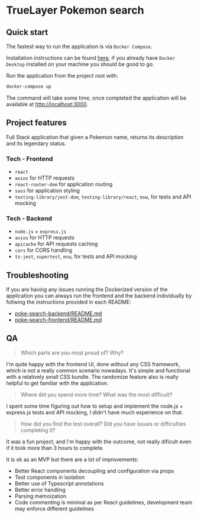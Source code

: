 # TrueLayer Pokemon search

## Quick start

The fastest way to run the application is via `Docker Compose`.

Installation instructions can be found [here](https://docs.docker.com/compose/install/), if you already have `Docker Desktop` installed on your machine you should be good to go.

Run the application from the project root with:

```sh
docker-compose up
```

The command will take some time, once completed the application will be available at [http://localhost:3000](http://localhost:3000).

## Project features

Full Stack application that given a Pokemon name, returns its description and its legendary status.


### Tech - Frontend

- `react`
- `axios` for HTTP requests
- `react-router-dom` for application routing
- `sass` for application styling
- `testing-library/jest-dom`, `testing-library/react`, `msw`, for tests and API mocking


### Tech - Backend

- `node.js` + `express.js`
- `axios` for HTTP requests
- `apicache` for API requests caching
- `cors` for CORS handling
- `ts-jest`, `supertest`, `msw`, for tests and API mocking

## Troubleshooting

If you are having any issues running the Dockerized version of the application you can always run the frontend and the backend individually by follwing the instructions provided in each README:

- [poke-search-backend/README.md](poke-search-backend/README.md)
- [poke-search-frontend/README.md](poke-search-frontend/README.md)

## QA

> Which parts are you most proud of? Why?

I'm quite happy with the frontend UI, done without any CSS framework, which is not a really common scenario nowadays. It's simple and functional with a relatively small CSS bundle. The randomize feature also is really helpful to get familiar with the application.

> Where did you spend more time? What was the most difficult?

I spent some time figuring out how to setup and implement the node.js + express.js tests and API mocking, I didn't have much experience on that.

> How did you find the test overall? Did you have issues or difficulties completing it?

It was a fun project, and I'm happy with the outcome, not really dificult even if it took more than 3 hours to complete. 

It is ok as an MVP but there are a lot of improvements:

- Better React components decoupling and configuration via props
- Test components in isolation
- Better use of Typescript annotations
- Better error handling
- Parsing memoization
- Code commenting is minimal as per React guidelines, development team may enforce different guidelines